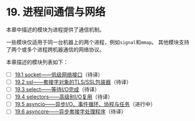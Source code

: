 # 19. 进程间通信与网络

本章中描述的模块为进程提供了通信机制。

一些模块仅适用于同一台机器上的两个进程，例如`signal`和`mmap`。 其他模块支持了两个或多个进程跨机器通信的网络协议。

本章描述的模块列表如下：

- [ ] [19.1 socket——低级网络接口](./19.1socket——低级网络接口.md)（待译）
- [ ] [19.2 ssl——套接字对象的TLS/SSL包装器](./19.2ssl——套接字对象的TLS-SSL包装器.md)（待译）
- [ ] [19.3 select——等待I/O完成](./19.3select——等待I-O完成.md)（待译）
- [ ] [19.4 selectors——高级别I/O复用](./19.4selectors——高级别I-O复用.md)（待译）
- [ ] [19.5 asyncio——异步I/O、事件循环、协程与任务](./19.5asyncio——异步I-O_事件循环_协程与任务/index.md)（进行中）
- [ ] [19.6 asyncore——异步套接字处理程序](./19.6asyncio——异步套接字处理程序.md)（待译）
